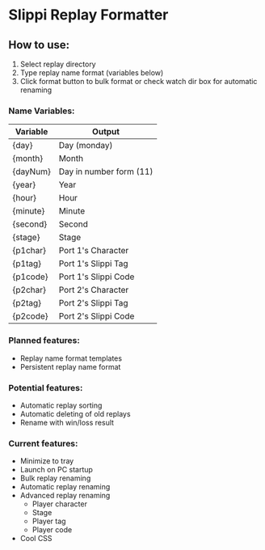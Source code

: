 # Slippi Replay Formatter

## How to use:
1. Select replay directory
2. Type replay name format (variables below)
3. Click format button to bulk format or check watch dir box for automatic renaming

### Name Variables:
Variable | Output
---------|-------
{day} | Day (monday)
{month} | Month
{dayNum} | Day in number form (11)
{year} | Year
{hour} | Hour
{minute} | Minute
{second} | Second
{stage} | Stage
{p1char} | Port 1's Character
{p1tag} | Port 1's Slippi Tag
{p1code} | Port 1's Slippi Code
{p2char} | Port 2's Character
{p2tag} | Port 2's Slippi Tag
{p2code} | Port 2's Slippi Code

### Planned features:
* Replay name format templates
* Persistent replay name format

### Potential features:
* Automatic replay sorting
* Automatic deleting of old replays
* Rename with win/loss result

### Current features:
* Minimize to tray
* Launch on PC startup
* Bulk replay renaming
* Automatic replay renaming
* Advanced replay renaming
    * Player character
    * Stage
    * Player tag
    * Player code
* Cool CSS
